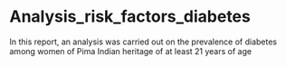 # Analysis_risk_factors_diabetes
In this report, an analysis was carried out on the prevalence of diabetes among women of Pima Indian heritage of at least 21 years of age
